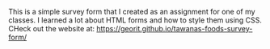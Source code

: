 This is a simple survey form that I created as an assignment for one of my classes. I learned a lot about HTML forms and how to style them using CSS. 
CHeck out the website at:  https://georit.github.io/tawanas-foods-survey-form/

